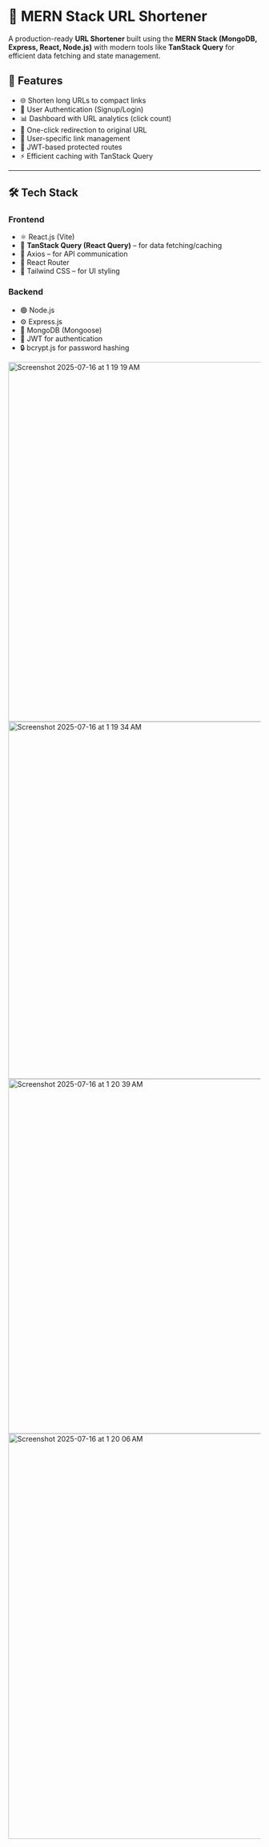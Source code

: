 # 🔗 MERN Stack URL Shortener

A production-ready **URL Shortener** built using the **MERN Stack (MongoDB, Express, React, Node.js)** with modern tools like **TanStack Query** for efficient data fetching and state management.

## 🚀 Features

- 🌐 Shorten long URLs to compact links
- 👤 User Authentication (Signup/Login)
- 📊 Dashboard with URL analytics (click count)
- 🔗 One-click redirection to original URL
- 📁 User-specific link management
- 🔐 JWT-based protected routes
- ⚡ Efficient caching with TanStack Query

---

## 🛠️ Tech Stack

### Frontend

- ⚛️ React.js (Vite)
- 🎯 **TanStack Query (React Query)** – for data fetching/caching
- 🔄 Axios – for API communication
- 🚦 React Router
- 🎨 Tailwind CSS – for UI styling

### Backend

- 🟢 Node.js
- ⚙️ Express.js
- 🍃 MongoDB (Mongoose)
- 🔐 JWT for authentication
- 🔒 bcrypt.js for password hashing



<img width="618" height="717" alt="Screenshot 2025-07-16 at 1 19 19 AM" src="https://github.com/user-attachments/assets/b4b25f38-8da3-49a0-ba04-4784c5c1a7fa" />
<img width="617" height="712" alt="Screenshot 2025-07-16 at 1 19 34 AM" src="https://github.com/user-attachments/assets/e04f749f-01b1-4904-ba1e-28a4b88caf46" />
<img width="613" height="707" alt="Screenshot 2025-07-16 at 1 20 39 AM" src="https://github.com/user-attachments/assets/363708cf-76e8-4f7f-bd1d-7043da0c6b6a" />
<img width="1270" height="808" alt="Screenshot 2025-07-16 at 1 20 06 AM" src="https://github.com/user-attachments/assets/7f44a148-f44f-45e4-91a6-e4d911727645" />
